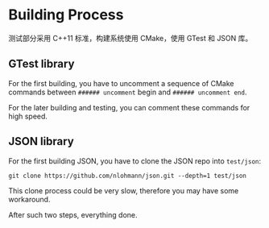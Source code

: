 # Building Process

测试部分采用 C++11 标准，构建系统使用 CMake，使用 GTest 和 JSON 库。

## GTest library

For the first building, you have to uncomment a sequence of CMake commands between `###### uncomment` begin and `###### uncomment end`. 

For the later building and testing, you can comment these commands for high speed.

## JSON library

For the first building JSON, you have to clone the JSON repo into `test/json`:

```shell
git clone https://github.com/nlohmann/json.git --depth=1 test/json
```

This clone process could be very slow, therefore you may have some workaround.

After such two steps, everything done.